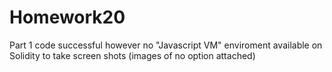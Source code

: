 # Homework20

Part 1 code successful however no "Javascript VM" enviroment available on Solidity to take screen shots (images of no option attached)
